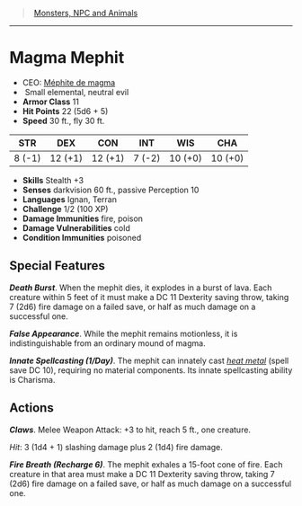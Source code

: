 ﻿---
!Monster
Family: MonsterVO
Type: elemental
Size: Small
Alignment: neutral evil
ArmorClass: 11
HitPoints: 22 (5d6 + 5)
Speed: 30 ft., fly 30 ft.
Strength: ' 8 (-1)'
Dexterity: 12 (+1)
Constitution: 12 (+1)
Intelligence: ' 7 (-2)'
Wisdom: 10 (+0)
Charisma: 10 (+0)
Skills: Stealth +3
DamageImmunities: fire, poison
ConditionImmunities: poisoned
Senses: darkvision 60 ft., passive Perception 10
Languages: Ignan, Terran
Challenge: 1/2 (100 XP)
Id: monsters_vo.md#magma-mephit
ParentLink: monsters_vo.md#monsters-npc-and-animals
Name: Magma Mephit
ParentName: Monsters, NPC and Animals
NameLevel: 1
AltName: '[Méphite de magma](hd_monsters_mephite_de_magma.md)'
Attributes: {}
---
> [Monsters, NPC and Animals](srd_monsters.md)

---

# Magma Mephit

- CEO: [Méphite de magma](hd_monsters_mephite_de_magma.md)
-  Small elemental, neutral evil
- **Armor Class** 11
- **Hit Points** 22 (5d6 + 5)
- **Speed** 30 ft., fly 30 ft.

|STR|DEX|CON|INT|WIS|CHA|
|---|---|---|---|---|---|
| 8 (-1)|12 (+1)|12 (+1)| 7 (-2)|10 (+0)|10 (+0)|

- **Skills** Stealth +3
- **Senses** darkvision 60 ft., passive Perception 10
- **Languages** Ignan, Terran
- **Challenge** 1/2 (100 XP)
- **Damage Immunities** fire, poison
- **Damage Vulnerabilities** cold
- **Condition Immunities** poisoned

## Special Features

**_Death Burst_**. When the mephit dies, it explodes in a burst of lava. Each creature within 5 feet of it must make a DC 11 Dexterity saving throw, taking 7 (2d6) fire damage on a failed save, or half as much damage on a successful one.

**_False Appearance_**. While the mephit remains motionless, it is indistinguishable from an ordinary mound of magma.

**_Innate Spellcasting (1/Day)_**. The mephit can innately cast _[heat metal](srd_spells_heat_metal.md)_ (spell save DC 10), requiring no material components. Its innate spellcasting ability is Charisma.

## Actions

**_Claws_**. Melee Weapon Attack: +3 to hit, reach 5 ft., one creature.

_Hit_: 3 (1d4 + 1) slashing damage plus 2 (1d4) fire damage.

**_Fire Breath (Recharge 6)_**. The mephit exhales a 15-foot cone of fire. Each creature in that area must make a DC 11 Dexterity saving throw, taking 7 (2d6) fire damage on a failed save, or half as much damage on a successful one.

